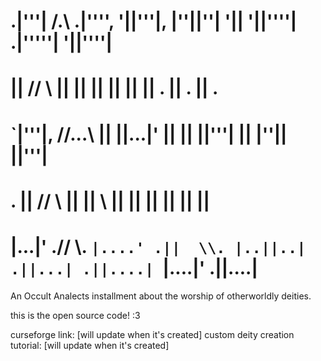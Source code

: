 # .|'''|       /.\      .|'''', '||'''|, |''||''| '||     '||''''| .|'''''| '||''''| 
# ||          // \\     ||       ||   ||    ||     ||      ||   .  || .      ||   .  
# `|'''|,    //...\\    ||       ||...|'    ||     ||      ||'''|  || |''||  ||'''|  
#  .   ||   //     \\   ||       || \\      ||     ||      ||      ||    ||  ||      
#  |...|' .//       \\. `|....' .||  \\. |..||..| .||...| .||....| `|....|' .||....|
 An Occult Analects installment about the worship of otherworldly deities.

this is the open source code! :3 

curseforge link: [will update when it's created]
custom deity creation tutorial: [will update when it's created]
